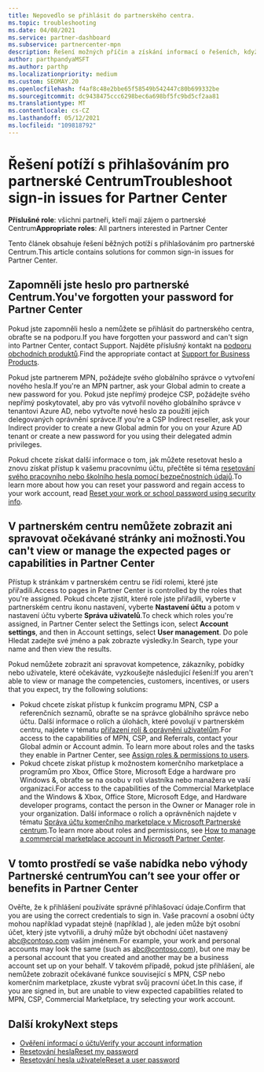 ```yaml
---
title: Nepovedlo se přihlásit do partnerského centra.
ms.topic: troubleshooting
ms.date: 04/08/2021
ms.service: partner-dashboard
ms.subservice: partnercenter-mpn
description: Řešení možných příčin a získání informací o řešeních, když se nemůžete přihlásit k partnerskému centru – Přečtěte si další informace o resetování hesel, kontrole rolí a kontrole přihlašovacích údajů.
author: parthpandyaMSFT
ms.author: parthp
ms.localizationpriority: medium
ms.custom: SEOMAY.20
ms.openlocfilehash: f4af8c48e2bbe65f58549b542447c80b699332be
ms.sourcegitcommit: dc9438475ccc6298bec6a698bf5fc9bd5cf2aa81
ms.translationtype: MT
ms.contentlocale: cs-CZ
ms.lasthandoff: 05/12/2021
ms.locfileid: "109818792"
---
```

# <a name="troubleshoot-sign-in-issues-for-partner-center"></a><span data-ttu-id="ffb83-103">Řešení potíží s přihlašováním pro partnerské Centrum</span><span class="sxs-lookup"><span data-stu-id="ffb83-103">Troubleshoot sign-in issues for Partner Center</span></span>

<span data-ttu-id="ffb83-104">**Příslušné role**: všichni partneři, kteří mají zájem o partnerské Centrum</span><span class="sxs-lookup"><span data-stu-id="ffb83-104">**Appropriate roles**: All partners interested in Partner Center</span></span>

<span data-ttu-id="ffb83-105">Tento článek obsahuje řešení běžných potíží s přihlašováním pro partnerské Centrum.</span><span class="sxs-lookup"><span data-stu-id="ffb83-105">This article contains solutions for common sign-in issues for Partner Center.</span></span>

## <a name="youve-forgotten-your-password-for-partner-center"></a><span data-ttu-id="ffb83-106">Zapomněli jste heslo pro partnerské Centrum.</span><span class="sxs-lookup"><span data-stu-id="ffb83-106">You've forgotten your password for Partner Center</span></span>

<span data-ttu-id="ffb83-107">Pokud jste zapomněli heslo a nemůžete se přihlásit do partnerského centra, obraťte se na podporu.</span><span class="sxs-lookup"><span data-stu-id="ffb83-107">If you have forgotten your password and can't sign into Partner Center, contact Support.</span></span> <span data-ttu-id="ffb83-108">Najděte příslušný kontakt na [podporu obchodních produktů](/microsoft-365/admin/contact-support-for-business-products).</span><span class="sxs-lookup"><span data-stu-id="ffb83-108">Find the appropriate contact at [Support for Business Products](/microsoft-365/admin/contact-support-for-business-products).</span></span>

<span data-ttu-id="ffb83-109">Pokud jste partnerem MPN, požádejte svého globálního správce o vytvoření nového hesla.</span><span class="sxs-lookup"><span data-stu-id="ffb83-109">If you're an MPN partner, ask your Global admin to create a new password for you.</span></span> <span data-ttu-id="ffb83-110">Pokud jste nepřímý prodejce CSP, požádejte svého nepřímý poskytovatel, aby pro vás vytvořil nového globálního správce v tenantovi Azure AD, nebo vytvořte nové heslo za použití jejich delegovaných oprávnění správce.</span><span class="sxs-lookup"><span data-stu-id="ffb83-110">If you're a CSP Indirect reseller, ask your Indirect provider to create a new Global admin for you on your Azure AD tenant or create a new password for you using their delegated admin privileges.</span></span>

<span data-ttu-id="ffb83-111">Pokud chcete získat další informace o tom, jak můžete resetovat heslo a znovu získat přístup k vašemu pracovnímu účtu, přečtěte si téma [resetování svého pracovního nebo školního hesla pomocí bezpečnostních údajů](/azure/active-directory/user-help/active-directory-passwords-update-your-own-password#how-to-change-your-password).</span><span class="sxs-lookup"><span data-stu-id="ffb83-111">To learn more about how you can reset your password and regain access to your work account, read [Reset your work or school password using security info](/azure/active-directory/user-help/active-directory-passwords-update-your-own-password#how-to-change-your-password).</span></span>

## <a name="you-cant-view-or-manage-the-expected-pages-or-capabilities-in-partner-center"></a><span data-ttu-id="ffb83-112">V partnerském centru nemůžete zobrazit ani spravovat očekávané stránky ani možnosti.</span><span class="sxs-lookup"><span data-stu-id="ffb83-112">You can't view or manage the expected pages or capabilities in Partner Center</span></span>

<span data-ttu-id="ffb83-113">Přístup k stránkám v partnerském centru se řídí rolemi, které jste přiřadili.</span><span class="sxs-lookup"><span data-stu-id="ffb83-113">Access to pages in Partner Center is controlled by the roles that you're assigned.</span></span> <span data-ttu-id="ffb83-114">Pokud chcete zjistit, které role jste přiřadili, vyberte v partnerském centru ikonu nastavení, vyberte **Nastavení účtu** a potom v nastavení účtu vyberte **Správa uživatelů**.</span><span class="sxs-lookup"><span data-stu-id="ffb83-114">To check which roles you're assigned, in Partner Center select the Settings icon, select **Account settings**, and then in Account settings, select **User management**.</span></span> <span data-ttu-id="ffb83-115">Do pole Hledat zadejte své jméno a pak zobrazte výsledky.</span><span class="sxs-lookup"><span data-stu-id="ffb83-115">In Search, type your name and then view the results.</span></span>

<span data-ttu-id="ffb83-116">Pokud nemůžete zobrazit ani spravovat kompetence, zákazníky, pobídky nebo uživatele, které očekáváte, vyzkoušejte následující řešení:</span><span class="sxs-lookup"><span data-stu-id="ffb83-116">If you aren't able to view or manage the competencies, customers, incentives, or users that you expect, try the following solutions:</span></span>

- <span data-ttu-id="ffb83-117">Pokud chcete získat přístup k funkcím programu MPN, CSP a referenčních seznamů, obraťte se na správce globálního správce nebo účtu. Další informace o rolích a úlohách, které povolují v partnerském centru, najdete v tématu [přiřazení rolí & oprávnění uživatelům](permissions-overview.md).</span><span class="sxs-lookup"><span data-stu-id="ffb83-117">For access to the capabilities of MPN, CSP, and Referrals, contact your Global admin or Account admin. To learn more about roles and the tasks they enable in Partner Center, see [Assign roles & permissions to users](permissions-overview.md).</span></span>
- <span data-ttu-id="ffb83-118">Pokud chcete získat přístup k možnostem komerčního marketplace a programům pro Xbox, Office Store, Microsoft Edge a hardware pro Windows &, obraťte se na osobu v roli vlastníka nebo manažera ve vaší organizaci.</span><span class="sxs-lookup"><span data-stu-id="ffb83-118">For access to the capabilities of the Commercial Marketplace and the Windows & Xbox, Office Store, Microsoft Edge, and Hardware developer programs, contact the person in the Owner or Manager role in your organization.</span></span> <span data-ttu-id="ffb83-119">Další informace o rolích a oprávněních najdete v tématu [Správa účtu komerčního marketplace v Microsoft Partnerské centrum](/azure/marketplace/partner-center-portal/manage-account#define-user-roles-and-permissions).</span><span class="sxs-lookup"><span data-stu-id="ffb83-119">To learn more about roles and permissions, see [How to manage a commercial marketplace account in Microsoft Partner Center](/azure/marketplace/partner-center-portal/manage-account#define-user-roles-and-permissions).</span></span>

## <a name="you-cant-see-your-offer-or-benefits-in-partner-center"></a><span data-ttu-id="ffb83-120">V tomto prostředí se vaše nabídka nebo výhody Partnerské centrum</span><span class="sxs-lookup"><span data-stu-id="ffb83-120">You can’t see your offer or benefits in Partner Center</span></span>

<span data-ttu-id="ffb83-121">Ověřte, že k přihlášení používáte správné přihlašovací údaje.</span><span class="sxs-lookup"><span data-stu-id="ffb83-121">Confirm that you are using the correct credentials to sign in.</span></span> <span data-ttu-id="ffb83-122">Vaše pracovní a osobní účty mohou například vypadat stejně (například ), ale jeden může být osobní účet, který jste vytvořili, a druhý může být obchodní účet nastavený abc@contoso.com vaším jménem.</span><span class="sxs-lookup"><span data-stu-id="ffb83-122">For example, your work and personal accounts may look the same (such as abc@contoso.com), but one may be a personal account that you created and another may be a business account set up on your behalf.</span></span> <span data-ttu-id="ffb83-123">V takovém případě, pokud jste přihlášení, ale nemůžete zobrazit očekávané funkce související s MPN, CSP nebo komerčním marketplace, zkuste vybrat svůj pracovní účet.</span><span class="sxs-lookup"><span data-stu-id="ffb83-123">In this case, if you are signed in, but are unable to view expected capabilities related to MPN, CSP, Commercial Marketplace, try selecting your work account.</span></span>

## <a name="next-steps"></a><span data-ttu-id="ffb83-124">Další kroky</span><span class="sxs-lookup"><span data-stu-id="ffb83-124">Next steps</span></span>

- [<span data-ttu-id="ffb83-125">Ověření informací o účtu</span><span class="sxs-lookup"><span data-stu-id="ffb83-125">Verify your account information</span></span>](verification-responses.md)
- [<span data-ttu-id="ffb83-126">Resetování hesla</span><span class="sxs-lookup"><span data-stu-id="ffb83-126">Reset my password</span></span>](reset-my-pasword.md)
- [<span data-ttu-id="ffb83-127">Resetování hesla uživatele</span><span class="sxs-lookup"><span data-stu-id="ffb83-127">Reset a user password</span></span>](reset-a-user-password.md)